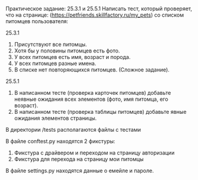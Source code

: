 Практическое задание: 25.3.1 и 25.5.1
Написать тест, который проверяет, что на странице: (https://petfriends.skillfactory.ru/my_pets) со списком питомцев пользователя:

25.3.1
1. Присутствуют все питомцы.
2. Хотя бы у половины питомцев есть фото.
3. У всех питомцев есть имя, возраст и порода.
4. У всех питомцев разные имена.
5. В списке нет повторяющихся питомцев. (Сложное задание).

25.5.1
1. В написанном тесте (проверка карточек питомцев) добавьте неявные ожидания всех элементов (фото, имя питомца, его возраст).
2. В написанном тесте (проверка таблицы питомцев) добавьте явные ожидания элементов страницы.

В директории /tests располагаются файлы с тестами

В файле conftest.py находятся 2 фикстуры:
1. Фикстура с драйвером и переходом на страницу авторизации
2. Фикстура для перехода на страницу мои питомцы

В файле settings.py находятся данные о емейле и пароле.


